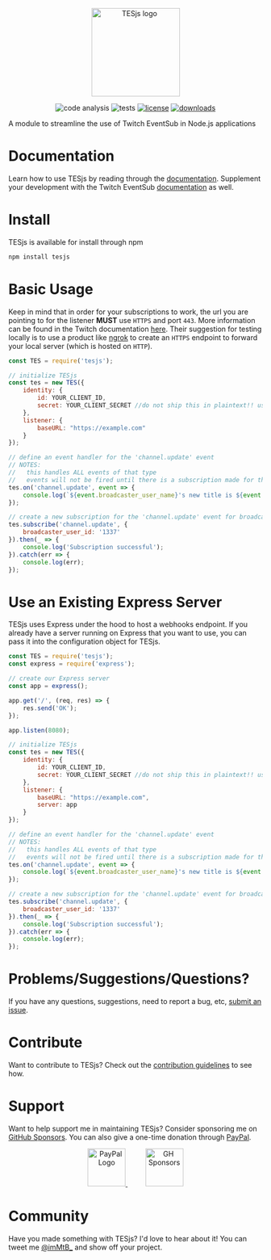 <p align="center">
    <img src="/assets/tesjs_logo_stroke.png?raw=true" height="175px" alt="TESjs logo"/>
</p>
<p align="center">
    <img src="https://github.com/mitchwadair/tesjs/workflows/code%20analysis/badge.svg?branch=main" alt="code analysis"/>
    <img src="https://github.com/mitchwadair/tesjs/workflows/tests/badge.svg?branch=main" alt="tests"/>
    <a href="LICENSE"><img src='https://img.shields.io/apm/l/atomic-design-ui.svg' alt="license"></a>
    <a href="https://www.npmjs.com/package/tesjs"><img src='https://img.shields.io/npm/dt/tesjs' alt="downloads"></a>
</p>

A module to streamline the use of Twitch EventSub in Node.js applications

# Documentation
Learn how to use TESjs by reading through the [documentation](/doc).  Supplement your development with the Twitch EventSub [documentation](https://dev.twitch.tv/docs/eventsub) as well.

# Install
TESjs is available for install through npm
```sh
npm install tesjs
```

# Basic Usage
Keep in mind that in order for your subscriptions to work, the url you are pointing to for the listener **MUST** use `HTTPS` and port `443`.  More information can be found in the Twitch documentation [here](https://dev.twitch.tv/docs/eventsub).  Their suggestion for testing locally is to use a product like [ngrok](https://ngrok.com/) to create an `HTTPS` endpoint to forward your local server (which is hosted on `HTTP`).
```js
const TES = require('tesjs');

// initialize TESjs
const tes = new TES({
    identity: {
        id: YOUR_CLIENT_ID,
        secret: YOUR_CLIENT_SECRET //do not ship this in plaintext!! use environment variables so this does not get exposed
    },
    listener: {
        baseURL: "https://example.com"
    }
});

// define an event handler for the 'channel.update' event
// NOTES: 
//   this handles ALL events of that type
//   events will not be fired until there is a subscription made for them
tes.on('channel.update', event => {
    console.log(`${event.broadcaster_user_name}'s new title is ${event.title}`);
});

// create a new subscription for the 'channel.update' event for broadcaster '1337'
tes.subscribe('channel.update', {
    broadcaster_user_id: '1337'
}).then(_ => {
    console.log('Subscription successful');
}).catch(err => {
    console.log(err);
});
```

# Use an Existing Express Server
TESjs uses Express under the hood to host a webhooks endpoint.  If you already have a server running on Express that you want to use, you can pass it into the configuration object for TESjs.
```js
const TES = require('tesjs');
const express = require('express');

// create our Express server
const app = express();

app.get('/', (req, res) => {
    res.send('OK');
});

app.listen(8080);

// initialize TESjs
const tes = new TES({
    identity: {
        id: YOUR_CLIENT_ID,
        secret: YOUR_CLIENT_SECRET //do not ship this in plaintext!! use environment variables so this does not get exposed
    },
    listener: {
        baseURL: "https://example.com",
        server: app
    }
});

// define an event handler for the 'channel.update' event
// NOTES: 
//   this handles ALL events of that type
//   events will not be fired until there is a subscription made for them
tes.on('channel.update', event => {
    console.log(`${event.broadcaster_user_name}'s new title is ${event.title}`);
});

// create a new subscription for the 'channel.update' event for broadcaster '1337'
tes.subscribe('channel.update', {
    broadcaster_user_id: '1337'
}).then(_ => {
    console.log('Subscription successful');
}).catch(err => {
    console.log(err);
});
```

# Problems/Suggestions/Questions?
If you have any questions, suggestions, need to report a bug, etc, [submit an issue](https://github.com/mitchwadair/tesjs/issues/new/choose).

# Contribute
Want to contribute to TESjs?  Check out the [contribution guidelines](/CONTRIBUTING.md) to see how.

# Support
Want to help support me in maintaining TESjs? Consider sponsoring me on [GitHub Sponsors](https://github.com/sponsors/mitchwadair).  You can also give a one-time donation through [PayPal](https://www.paypal.com/cgi-bin/webscr?cmd=_donations&business=9WS3KJPAV8JDJ&currency_code=USD).

<p align="center">
    <a href="https://www.paypal.com/cgi-bin/webscr?cmd=_donations&business=9WS3KJPAV8JDJ&currency_code=USD">
        <img src="https://www.paypalobjects.com/webstatic/mktg/logo/pp_cc_mark_111x69.jpg" height="75px" alt="PayPal Logo">
    </a>
    &nbsp;&nbsp;&nbsp;&nbsp;&nbsp;&nbsp;&nbsp;&nbsp;
    <a href="https://github.com/sponsors/mitchwadair">
        <img src="https://github.githubassets.com/images/modules/site/sponsors/logo-mona-2.svg" height="75px" alt="GH Sponsors">
    </a>
</p>

# Community
Have you made something with TESjs?  I'd love to hear about it!  You can tweet me [@imMtB_](https://twitter.com/imMtB_) and show off your project.

